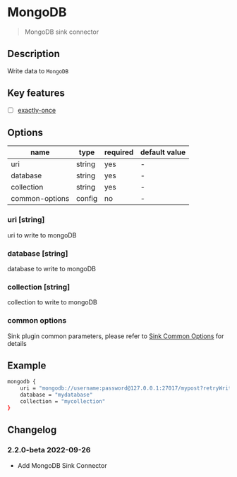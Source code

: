 # MongoDB

> MongoDB sink connector

## Description

Write data to `MongoDB`

## Key features

- [ ] [exactly-once](../../concept/connector-v2-features.md)

## Options

| name           | type   | required | default value |
|--------------- |--------|----------| ------------- |
| uri            | string | yes      | -             |
| database       | string | yes      | -             |
| collection     | string | yes      | -             |
| common-options | config | no       | -             |

### uri [string]

uri to write to mongoDB

### database [string]

database to write to mongoDB

### collection [string]

collection to write to mongoDB

### common options

Sink plugin common parameters, please refer to [Sink Common Options](common-options.md) for details

## Example

```bash
mongodb {
    uri = "mongodb://username:password@127.0.0.1:27017/mypost?retryWrites=true&writeConcern=majority"
    database = "mydatabase"
    collection = "mycollection"
}
```

## Changelog

### 2.2.0-beta 2022-09-26

- Add MongoDB Sink Connector
